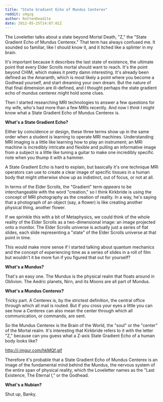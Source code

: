 ```yaml
---
title: "State Gradient Echo of Mundus Centerex"
reddit: u4gzg
author: RottenDeadite
date: 2012-05-25T14:07:01Z
---
```


The Loveletter talks about a state beyond Mortal Death, "Z," the "State Gradient Echo of Mundus Centerex."  That term has always confused me.  It sounded so familiar, like I should know it, and it itched like a splinter in my brain.

It's important because it describes the last state of existence, the ultimate point that every Elder Scrolls mortal should want to reach.  It's the point beyond CHIM, which makes it pretty damn interesting.  It's already been defined as the Amaranth, which is most likely a point where you become a Godhead yourself, and start dreaming your own dream.  But the nature of that final dimension are ill-defined, and I thought perhaps the state gradient echo of mundus centerex might hold some clues.

Then I started researching MRI technologies to answer a few questions for my wife, who's had more than a few MRIs recently.  And now I *think* I might know what a State Gradient Echo of Mundus Centerex is.

**What's a State Gradient Echo?**

Either by coincidence or design, these three terms show up in the same order when a student is learning to operate MRI machines.  Understanding MRI imaging is a little like learning how to play an instrument; an MRI machine is incredibly intricate and flexible and pulling an informative image from a subject is a little like tuning a guitar to make one incredibly specific note when you thump it with a hammer.

A State Gradient Echo is hard to explain, but basically it's one technique MRI operators can use to create a clear image of specific tissues in a human body that might otherwise show up as indistinct, out of focus, or not at all.

In terms of the Elder Scrolls, the "Gradient" term *appears* to be interchangeable with the word "creation," so I think Kirkbride is using the concept of MRI photography as the creation of reality.  In a way, he's saying that a photograph of an object (say, a flower) is like creating another physical thing, another flower.

If we sprinkle this with a bit of Metaphysics, we could think of the whole reality of the Elder Scrolls as a two-dimensional image: an image projected onto a monitor.  The Elder Scrolls universe is actually just a series of flat slides, each slide representing a "state" of the Elder Scrolls universe at that point in time.

This would make more sense if I started talking about quantum mechanics and the concept of experiencing time as a series of slides in a roll of film but wouldn't it be more fun if you figured that out for yourself?

**What's a Mundus?**

That's an easy one.  The Mundus is the physical realm that floats around in Oblivion.  The Aedric planets, Nirn, and its Moons are all part of Mundus.

**What's a Mundus Centerex?**

Tricky part.  A Centerex is, by the strictest definition, the central office through which all mail is routed.   But if you cross your eyes a little you can see how a Centerex can also mean the center through which all communication, or commands, are sent.

So the Mundus Centerex is the Brain of the World, the "soul" or the "center" of the Mortal realm.  It's interesting that Kirkbride refers to it with the letter "Z," because can you guess what a Z-axis State Gradient Echo of a human body looks like?

http://i.imgur.com/hkMQf.gif

Therefore it's probable that a State Gradient Echo of Mundus Centerex is an image of the fundamental mind behind the Mundus, the nervous system of the entire span of physical reality, which the Loveletter names as the "Last Existence, The Eternal I," or the Godhead.

**What's a Nubian?**

Shut up, Banky.
